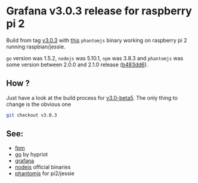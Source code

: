 # Grafana v3.0.3 release for raspberry pi 2
Build from tag [v3.0.3](https://github.com/grafana/grafana/tree/v3.0.3) with
[this](https://github.com/fg2it/phantomjs-on-raspberry/tree/master/jessie/b483dd673a1ca589ff10c5f73dfea1e43bfa3225)
`phantomjs` binary working on raspberry pi 2 running raspbian/jessie.

`go` version was 1.5.2, `nodejs` was 5.10.1, `npm` was 3.8.3  and `phantomjs` was
some version between 2.0.0 and 2.1.0 release
([b483dd6](https://github.com/ariya/phantomjs/tree/b483dd673a1ca589ff10c5f73dfea1e43bfa3225)).

## How ?
Just have a look at the build process for [v3.0-beta5](https://github.com/fg2it/grafana-on-raspberry/tree/master/jessie/v3.0-beta5/README.md).
The only thing to change is the obvious one
```bash
git checkout v3.0.3
```

## See:
- [fpm](https://github.com/jordansissel/fpm)
- [go](http://blog.hypriot.com/post/how-to-compile-go-on-arm/) by hypriot
- [grafana](https://github.com/grafana/grafana/blob/v3.0.3/docs/sources/project/building_from_source.md)
- [nodejs](https://nodejs.org/dist/v5.10.1/node-v5.10.1-linux-armv7l.tar.xz) official binaries
- [phantomjs](https://github.com/fg2it/phantomjs-on-raspberry/blob/master/jessie/b483dd673a1ca589ff10c5f73dfea1e43bfa3225/phantomjs?raw=true) for pi2/jessie
